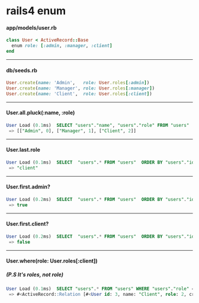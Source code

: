 # rails4 enum

#### app/models/user.rb
```ruby
class User < ActiveRecord::Base
  enum role: [:admin, :manager, :client]
end
```
***
#### db/seeds.rb
```ruby
User.create(name: 'Admin',   role: User.roles[:admin])
User.create(name: 'Manager', role: User.roles[:manager])
User.create(name: 'Client',  role: User.roles[:client])
```
***
#### User.all.pluck(:name, :role)
```sql
User Load (0.1ms)  SELECT "users"."name", "users"."role" FROM "users"
 => [["Admin", 0], ["Manager", 1], ["Client", 2]]
```
***
#### User.last.role
```sql
User Load (0.1ms)  SELECT  "users".* FROM "users"  ORDER BY "users"."id" DESC LIMIT 1
 => "client"
```
***
#### User.first.admin?
```sql
User Load (0.2ms)  SELECT  "users".* FROM "users"  ORDER BY "users"."id" ASC LIMIT 1
 => true
```
***
#### User.first.client?
```sql
User Load (0.2ms)  SELECT  "users".* FROM "users"  ORDER BY "users"."id" ASC LIMIT 1
 => false
```
***
#### User.where(role: User.roles[:client]) 
##### (P.S It's roles, not role)
```sql
User Load (0.1ms)  SELECT "users".* FROM "users" WHERE "users"."role" = ?  [["role", 2]]
 => #<ActiveRecord::Relation [#<User id: 3, name: "Client", role: 2, created_at: "2015-09-17 02:06:51", updated_at: "2015-09-17 02:06:51">]>
```
